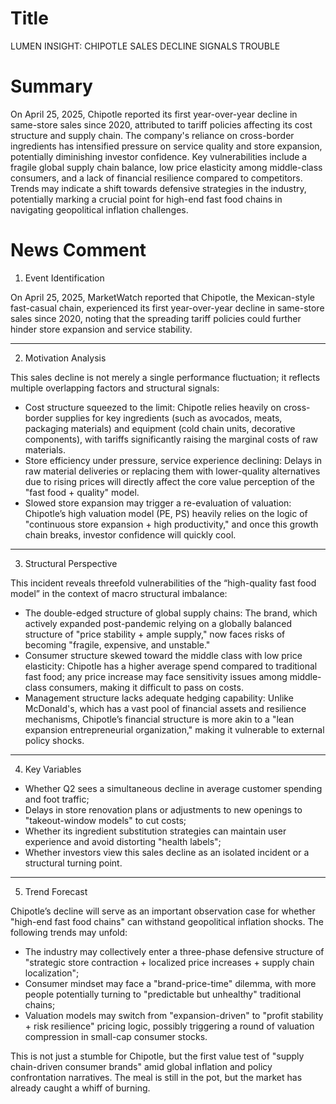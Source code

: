 # Title
LUMEN INSIGHT: CHIPOTLE SALES DECLINE SIGNALS TROUBLE

# Summary
On April 25, 2025, Chipotle reported its first year-over-year decline in same-store sales since 2020, attributed to tariff policies affecting its cost structure and supply chain. The company's reliance on cross-border ingredients has intensified pressure on service quality and store expansion, potentially diminishing investor confidence. Key vulnerabilities include a fragile global supply chain balance, low price elasticity among middle-class consumers, and a lack of financial resilience compared to competitors. Trends may indicate a shift towards defensive strategies in the industry, potentially marking a crucial point for high-end fast food chains in navigating geopolitical inflation challenges.

# News Comment
1. Event Identification

On April 25, 2025, MarketWatch reported that Chipotle, the Mexican-style fast-casual chain, experienced its first year-over-year decline in same-store sales since 2020, noting that the spreading tariff policies could further hinder store expansion and service stability.

---

2. Motivation Analysis

This sales decline is not merely a single performance fluctuation; it reflects multiple overlapping factors and structural signals:
- Cost structure squeezed to the limit: Chipotle relies heavily on cross-border supplies for key ingredients (such as avocados, meats, packaging materials) and equipment (cold chain units, decorative components), with tariffs significantly raising the marginal costs of raw materials.
- Store efficiency under pressure, service experience declining: Delays in raw material deliveries or replacing them with lower-quality alternatives due to rising prices will directly affect the core value perception of the "fast food + quality" model.
- Slowed store expansion may trigger a re-evaluation of valuation: Chipotle’s high valuation model (PE, PS) heavily relies on the logic of "continuous store expansion + high productivity," and once this growth chain breaks, investor confidence will quickly cool.

---

3. Structural Perspective

This incident reveals threefold vulnerabilities of the “high-quality fast food model” in the context of macro structural imbalance:
- The double-edged structure of global supply chains: The brand, which actively expanded post-pandemic relying on a globally balanced structure of "price stability + ample supply," now faces risks of becoming "fragile, expensive, and unstable."
- Consumer structure skewed toward the middle class with low price elasticity: Chipotle has a higher average spend compared to traditional fast food; any price increase may face sensitivity issues among middle-class consumers, making it difficult to pass on costs.
- Management structure lacks adequate hedging capability: Unlike McDonald's, which has a vast pool of financial assets and resilience mechanisms, Chipotle’s financial structure is more akin to a "lean expansion entrepreneurial organization," making it vulnerable to external policy shocks.

---

4. Key Variables
- Whether Q2 sees a simultaneous decline in average customer spending and foot traffic;
- Delays in store renovation plans or adjustments to new openings to "takeout-window models" to cut costs;
- Whether its ingredient substitution strategies can maintain user experience and avoid distorting "health labels";
- Whether investors view this sales decline as an isolated incident or a structural turning point.

---

5. Trend Forecast

Chipotle’s decline will serve as an important observation case for whether "high-end fast food chains" can withstand geopolitical inflation shocks. The following trends may unfold:
- The industry may collectively enter a three-phase defensive structure of "strategic store contraction + localized price increases + supply chain localization";
- Consumer mindset may face a "brand-price-time" dilemma, with more people potentially turning to "predictable but unhealthy" traditional chains;
- Valuation models may switch from "expansion-driven" to "profit stability + risk resilience" pricing logic, possibly triggering a round of valuation compression in small-cap consumer stocks.

This is not just a stumble for Chipotle, but the first value test of "supply chain-driven consumer brands" amid global inflation and policy confrontation narratives. The meal is still in the pot, but the market has already caught a whiff of burning.
